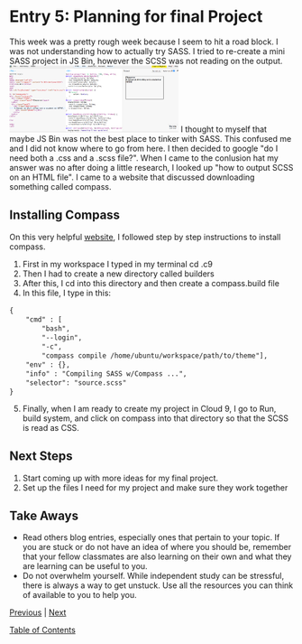 # Entry 5: Planning for final Project
This week was a pretty rough week because I seem to hit a road block. I was not understanding how to actually try SASS. I tried to re-create a mini SASS project in JS Bin, however the SCSS was not reading on the output. <img src="../img4.png" style="width: 300px;" />
I thought to myself that maybe JS Bin was not the best place to tinker with SASS. This confused me and I did not know where to go from here. I then decided to google "do I need both a .css and a .scss file?". When I came to the conlusion hat my answer was no after doing a little research, I looked up "how to output SCSS on an HTML file". I came to a website that discussed downloading something called compass. 

## Installing Compass 
On this very helpful [website](https://community.c9.io/t/compile-scss-to-css/8260/2), I followed step by step instructions to install compass. 

1. First in my workspace I typed in my terminal cd .c9
2. Then I had to create a new directory called builders
3. After this, I cd into this directory and then create a compass.build file
4. In this file, I type in this: 
```
{
    "cmd" : [
        "bash",
        "--login",
        "-c",
        "compass compile /home/ubuntu/workspace/path/to/theme"],
    "env" : {},
    "info" : "Compiling SASS w/Compass ...",
    "selector": "source.scss"
}
```
5. Finally, when I am ready to create my project in Cloud 9, I go to Run, build system, and click on compass into that directory so that the SCSS is read as CSS. 

## Next Steps
1. Start coming up with more ideas for my final project.
2. Set up the files I need for my project and make sure they work together

## Take Aways
+ Read others blog entries, especially ones that pertain to your topic. If you are stuck or do not have an idea of where you should be, remember that your fellow classmates are also learning on their own and what they are learning can be useful to you. 
+ Do not overwhelm yourself. While independent study can be stressful, there is always a way to get unstuck. Use all the resources you can think of available to you to help you. 


[Previous](../entries/entry04.md) |  [Next](../entries/entry06.md)

[Table of Contents](../README.md)